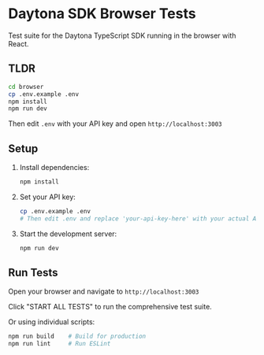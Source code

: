 # Daytona SDK Browser Tests

Test suite for the Daytona TypeScript SDK running in the browser with React.

## TLDR

```bash
cd browser
cp .env.example .env
npm install
npm run dev
```

Then edit `.env` with your API key and open `http://localhost:3003`

## Setup

1. Install dependencies:

   ```bash
   npm install
   ```

2. Set your API key:
   
   ```bash
   cp .env.example .env
   # Then edit .env and replace 'your-api-key-here' with your actual API key
   ```

3. Start the development server:

   ```bash
   npm run dev
   ```

## Run Tests

Open your browser and navigate to `http://localhost:3003`

Click "START ALL TESTS" to run the comprehensive test suite.

Or using individual scripts:

```bash
npm run build    # Build for production
npm run lint     # Run ESLint
```
